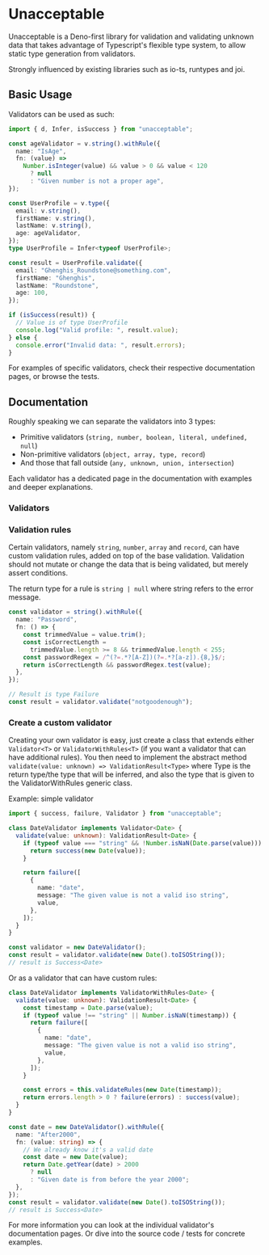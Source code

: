 # Unacceptable

Unacceptable is a Deno-first library for validation and validating unknown data that takes advantage of Typescript's flexible type system, to allow static type generation from validators.

Strongly influenced by existing libraries such as io-ts, runtypes and joi.

## Basic Usage

Validators can be used as such:

```ts
import { d, Infer, isSuccess } from "unacceptable";

const ageValidator = v.string().withRule({
  name: "IsAge",
  fn: (value) =>
    Number.isInteger(value) && value > 0 && value < 120
      ? null
      : "Given number is not a proper age",
});

const UserProfile = v.type({
  email: v.string(),
  firstName: v.string(),
  lastName: v.string(),
  age: ageValidator,
});
type UserProfile = Infer<typeof UserProfile>;

const result = UserProfile.validate({
  email: "Ghenghis_Roundstone@something.com",
  firstName: "Ghenghis",
  lastName: "Roundstone",
  age: 100,
});

if (isSuccess(result)) {
  // Value is of type UserProfile
  console.log("Valid profile: ", result.value);
} else {
  console.error("Invalid data: ", result.errors);
}
```

For examples of specific validators, check their respective documentation pages, or browse the tests.

## Documentation

Roughly speaking we can separate the validators into 3 types:

- Primitive validators (`string, number, boolean, literal, undefined, null`)
- Non-primitive validators (`object, array, type, record`)
- And those that fall outside (`any, unknown, union, intersection`)

Each validator has a dedicated page in the documentation with examples and deeper explanations.

### Validators

### Validation rules

Certain validators, namely `string`, `number`, `array` and `record`, can have custom validation rules, added on top of the base validation. Validation should not mutate or change the data that is being validated, but merely assert conditions.

The return type for a rule is `string | null` where string refers to the error message.

```ts
const validator = string().withRule({
  name: "Password",
  fn: () => {
    const trimmedValue = value.trim();
    const isCorrectLength =
      trimmedValue.length >= 8 && trimmedValue.length < 255;
    const passwordRegex = /^(?=.*?[A-Z])(?=.*?[a-z]).{8,}$/;
    return isCorrectLength && passwordRegex.test(value);
  },
});

// Result is type Failure
const result = validator.validate("notgoodenough");
```

### Create a custom validator

Creating your own validator is easy, just create a class that extends either `Validator<T>` or `ValidatorWithRules<T>` (if you want a validator that can have additional rules).
You then need to implement the abstract method `validate(value: unknown) => ValidationResult<Type>` where Type is the return type/the type that will be inferred, and also
the type that is given to the ValidatorWithRules generic class.

Example: simple validator

```ts
import { success, failure, Validator } from "unacceptable";

class DateValidator implements Validator<Date> {
  validate(value: unknown): ValidationResult<Date> {
    if (typeof value === "string" && !Number.isNaN(Date.parse(value))) {
      return success(new Date(value));
    }

    return failure([
      {
        name: "date",
        message: "The given value is not a valid iso string",
        value,
      },
    ]);
  }
}

const validator = new DateValidator();
const result = validator.validate(new Date().toISOString());
// result is Success<Date>
```

Or as a validator that can have custom rules:

```ts
class DateValidator implements ValidatorWithRules<Date> {
  validate(value: unknown): ValidationResult<Date> {
    const timestamp = Date.parse(value);
    if (typeof value !== "string" || Number.isNaN(timestamp)) {
      return failure([
        {
          name: "date",
          message: "The given value is not a valid iso string",
          value,
        },
      ]);
    }

    const errors = this.validateRules(new Date(timestamp));
    return errors.length > 0 ? failure(errors) : success(value);
  }
}

const date = new DateValidator().withRule({
  name: "After2000",
  fn: (value: string) => {
    // We already know it's a valid date
    const date = new Date(value);
    return Date.getYear(date) > 2000
      ? null
      : "Given date is from before the year 2000";
  },
});
const result = validator.validate(new Date().toISOString());
// result is Success<Date>
```

For more information you can look at the individual validator's documentation pages. Or dive into the source code / tests for concrete examples.
